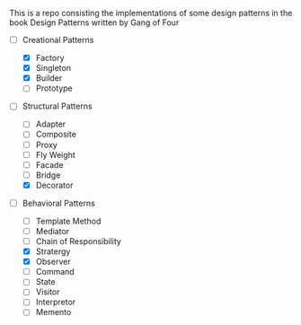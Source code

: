 This is a repo consisting the implementations of some design patterns in the book Design Patterns written by Gang of Four

- [ ] Creational Patterns

  - [x] Factory
  - [x] Singleton
  - [x] Builder
  - [ ] Prototype

- [ ] Structural Patterns

  - [ ] Adapter
  - [ ] Composite
  - [ ] Proxy
  - [ ] Fly Weight
  - [ ] Facade
  - [ ] Bridge
  - [x] Decorator

- [ ] Behavioral Patterns
  - [ ] Template Method
  - [ ] Mediator
  - [ ] Chain of Responsibility
  - [x] Stratergy
  - [x] Observer
  - [ ] Command
  - [ ] State
  - [ ] Visitor
  - [ ] Interpretor
  - [ ] Memento
